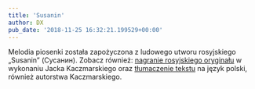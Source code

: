 ```yaml
---
title: 'Susanin'
author: DX
pub_date: '2018-11-25 16:32:21.199529+00:00'
---
```


Melodia piosenki została zapożyczona z ludowego utworu rosyjskiego „Susanin” \(Сусанин\). Zobacz również: [nagranie rosyjskiego oryginału](https://www.youtube.com/watch?v=BLQ2Mg\_D9qk) w wykonaniu Jacka Kaczmarskiego oraz [tłumaczenie tekstu](https://www.piosenkaztekstem.pl/opracowanie/jacek\-kaczmarski\-susanin/) na język polski, również autorstwa Kaczmarskiego.